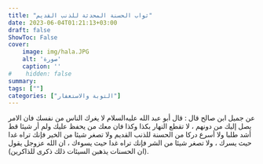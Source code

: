 ```yaml
---
title: "ثواب الحسنة المحدثة للذنب القديم"
date: 2023-06-04T01:21:13+03:00
draft: false
ShowToc: False
cover:
    image: img/hala.JPG
    alt: 'صورة'
    caption: ''
#    hidden: false
summary: 
tags: [""]
categories: ["التوبة والاستغفار"]
---
```

عن جميل
ابن صالح قال : قال أبو عبد الله عليه‌السلام لا يغرك الناس من نفسك فان الامر
يصل إليك من دونهم ، لا تقطع النهار بكذا وكذا فان معك من يحفظ
عليك ولم أر شيئا قط أشد طلبا ولا أسرع دركا من الحسنة للذنب القديم
ولا تصغر شيئا من الخير فإنك تراه غدا حيث يسرك ، ولا تصغر شيئا
من الشر فإنك تراه غدا حيث يسوءك ، ان الله عزوجل يقول (ان
الحسنات يذهبن السيئات ذلك ذكرى للذاكرين).

